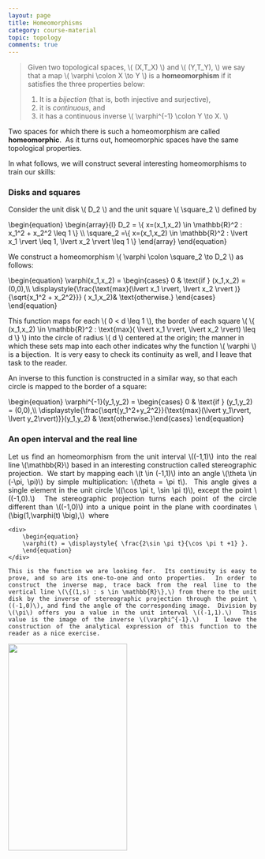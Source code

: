 ```yaml
---
layout: page
title: Homeomorphisms
category: course-material
topic: topology
comments: true
---
```


> Given two topological spaces, <span>\\( (X,T_X) \\)</span> and <span>\\( (Y,T_Y), \\)</span> we say that a map <span>\\( \varphi \colon X \to Y \\)</span> is a **homeomorphism** if it satisfies the three properties below:
> 
> 1. It is a <em>bijection</em> (that is, both injective and surjective),
> 2. it is <em>continuous</em>, and
> 3. it has a continuous inverse <span>\\( \varphi^{-1} \colon Y \to X. \\)</span>

Two spaces for which there is such a homeomorphism are called **homeomorphic**.  As it turns out, homeomorphic spaces have the same topological properties.

In what follows, we will construct several interesting homeomorphisms to train our skills:


### Disks and squares

Consider the unit disk <span>\\( D_2 \\)</span> and the unit square <span>\\( \square_2 \\)</span> defined by

<div>
	\begin{equation}
	\begin{array}{l} D_2 = \{ x=(x_1,x_2) \in \mathbb{R}^2 : x_1^2 + x_2^2 \leq 1 \} \\ \square_2 =\{ x=(x_1,x_2) \in \mathbb{R}^2 : \lvert x_1 \rvert \leq 1, \lvert x_2 \rvert \leq 1 \}  \end{array}
	\end{equation}
</div>

We construct a homeomorphism <span>\\( \varphi \colon \square_2 \to D_2 \\)</span> as follows:

<div>
	\begin{equation}
	\varphi(x_1,x_2) = \begin{cases} 0 & \text{if } (x_1,x_2) = (0,0),\\ \displaystyle{\frac{\text{max}(\lvert x_1 \rvert, \lvert x_2 \rvert )}{\sqrt{x_1^2 + x_2^2}}} ( x_1,x_2)& \text{otherwise.} \end{cases} 
	\end{equation}
</div>

This function maps for each <span>\\( 0 < d \leq 1 \\)</span>, the border of each square <span>\\( \\{ (x_1,x_2) \in \mathbb{R}^2 : \text{max}( \lvert x_1 \rvert, \lvert x_2 \rvert) \leq d \\} \\)</span> into the circle of radius <span>\\( d \\)</span> centered at the origin; the manner in which these sets map into each other indicates why the function <span>\\( \varphi \\)</span> is a bijection.  It is very easy to check its continuity as well, and I leave that task to the reader.

An inverse to this function is constructed in a similar way, so that each circle is mapped to the border of a square:

<div>
	\begin{equation}
	\varphi^{-1}(y_1,y_2) = \begin{cases} 0 & \text{if } (y_1,y_2) = (0,0),\\ \displaystyle{\frac{\sqrt{y_1^2+y_2^2}}{\text{max}(\lvert y_1\rvert, \lvert y_2\rvert)}}(y_1,y_2) & \text{otherwise.}\end{cases} 
	\end{equation}
</div>

### An open interval and the real line

<div class="col-sm-8" style="text-align:justify;">
	Let us find an homeomorphism from the unit interval \((-1,1)\) into the real line \(\mathbb{R}\) based in an interesting construction called stereographic projection.  We start by mapping each \(t \in (-1,1)\) into an angle \(\theta \in (-\pi, \pi)\) by simple multiplication: \(\theta = \pi t\).  This angle gives a single element in the unit circle \((\cos \pi t, \sin \pi t)\), except the point \((-1,0).\)  The stereographic projection turns each point of the circle different than \((-1,0)\) into a unique point in the plane with coordinates \(\big(1,\varphi(t) \big),\)  where

	<div>
		\begin{equation}
		\varphi(t) = \displaystyle{ \frac{2\sin \pi t}{\cos \pi t +1} }. 
		\end{equation}
	</div>

	This is the function we are looking for.  Its continuity is easy to prove, and so are its one-to-one and onto properties.  In order to construct the inverse map, trace back from the real line to the vertical line \(\{(1,s) : s \in \mathbb{R}\},\) from there to the unit disk by the inverse of stereographic projection through the point \((-1,0)\), and find the angle of the corresponding image.  Division by \(\pi\) offers you a value in the unit interval \((-1,1).\)  This value is the image of the inverse \(\varphi^{-1}.\)   I leave the construction of the analytical expression of this function to the reader as a nice exercise.
</div>
<div class="col-sm-4">
	<img class="alignright" src="http://farm2.static.flickr.com/1053/5122064612_471d0e977d_o_d.jpg" alt="" width="241" height="419" />
</div>